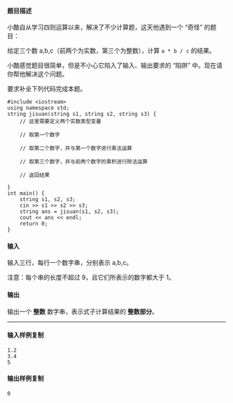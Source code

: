 #### 题目描述

小酷自从学习四则运算以来，解决了不少计算题，这天他遇到一个 “奇怪” 的题目：

给定三个数 a,b,c（前两个为实数，第三个为整数），计算 `a * b / c` 的结果。

小酷感觉题目很简单，但是不小心它陷入了输入、输出要求的 “陷阱” 中。现在请你帮他解决这个问题。

要求补全下列代码完成本题。
```
#include <iostream>
using namespace std;
string jisuan(string s1, string s2, string s3) {
    // 这里需要定义两个实数类型变量

    // 取第一个数字

    // 取第二个数字，并与第一个数字进行乘法运算

    // 取第三个数字，并与前两个数字的乘积进行除法运算

    // 返回结果

}
int main() {
    string s1, s2, s3;
    cin >> s1 >> s2 >> s3;
    string ans = jisuan(s1, s2, s3);
    cout << ans << endl;
    return 0;
}
```

#### 输入

输入三行，每行一个数字串，分别表示 a,b,c。

注意：每个串的长度不超过 9，且它们所表示的数字都大于 1。

#### 输出

输出一个 **整数** 数字串，表示式子计算结果的 **整数部分**。

___

#### 输入样例复制

```
1.2
3.4
5
```

#### 输出样例复制

```
0
```